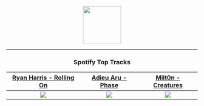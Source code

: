 <p align="center">
  <a href="https://www.tobiasmichael.de">
    <img src="https://tobiasmichael.de/assets/logo.gif" width="100" height="100"/>
  </a>
</p>

---

<h3 align="center">Spotify Top Tracks</h3>

[Ryan Harris - Rolling On](https://open.spotify.com/track/5QZHOS6ipp8liMXtvzIscD)|[Adieu Aru - Phase](https://open.spotify.com/track/2kuvzhyv1eTsKPOs00CLnt)|[Milt0n - Creatures](https://open.spotify.com/track/7fv0qTmalrnNDgExDHzj4l)
:---:|:----:|:----:
<img src="https://i.scdn.co/image/ab67616d00001e025a0c300c766f6fb9d574e863"/>|<img src="https://i.scdn.co/image/ab67616d00001e023447f6b77d6f76d13034735b"/>|<img src="https://i.scdn.co/image/ab67616d00001e027a0498668708bacdc1d63e83"/>